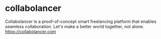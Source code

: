 # collabolancer
Collabolancer is a proof-of-concept smart freelancing platform that enables seamless collaboration. Let's make a better world together, not alone. https://collabolancer.com
